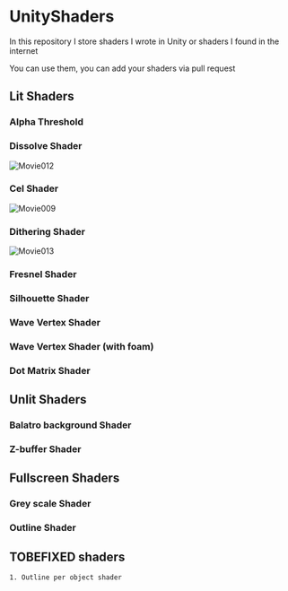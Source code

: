 # UnityShaders
In this repository I store shaders I wrote in Unity or shaders I found in the internet

You can use them, you can add your shaders via pull request


## Lit Shaders
### Alpha Threshold

### Dissolve Shader
![Movie012](https://github.com/user-attachments/assets/3c25abb4-0050-4841-a045-ee3e1011e2b6)


### Cel Shader
![Movie009](https://github.com/user-attachments/assets/7531df0e-f6e2-44f1-ab98-6521a892ed7c)


### Dithering Shader
![Movie013](https://github.com/user-attachments/assets/95aeb953-59c5-4814-9d2a-f3f6646ea307)


### Fresnel Shader

### Silhouette Shader

### Wave Vertex Shader

### Wave Vertex Shader (with foam)

### Dot Matrix Shader


## Unlit Shaders
### Balatro background Shader

### Z-buffer Shader


## Fullscreen Shaders 
### Grey scale Shader

### Outline Shader


## TOBEFIXED shaders
    1. Outline per object shader
